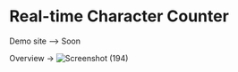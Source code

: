 # Real-time Character Counter
Demo site --> Soon 

Overview -> 
![Screenshot (194)](https://github.com/keshavkumar143/Real-time-Character-Counter/assets/93115745/170780c6-646e-484e-bb79-114f3d71d8b9)
